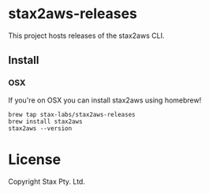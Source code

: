# stax2aws-releases

This project hosts releases of the stax2aws CLI.

## Install

### OSX

If you're on OSX you can install stax2aws using homebrew!

```
brew tap stax-labs/stax2aws-releases
brew install stax2aws
stax2aws --version
```

# License

Copyright Stax Pty. Ltd.